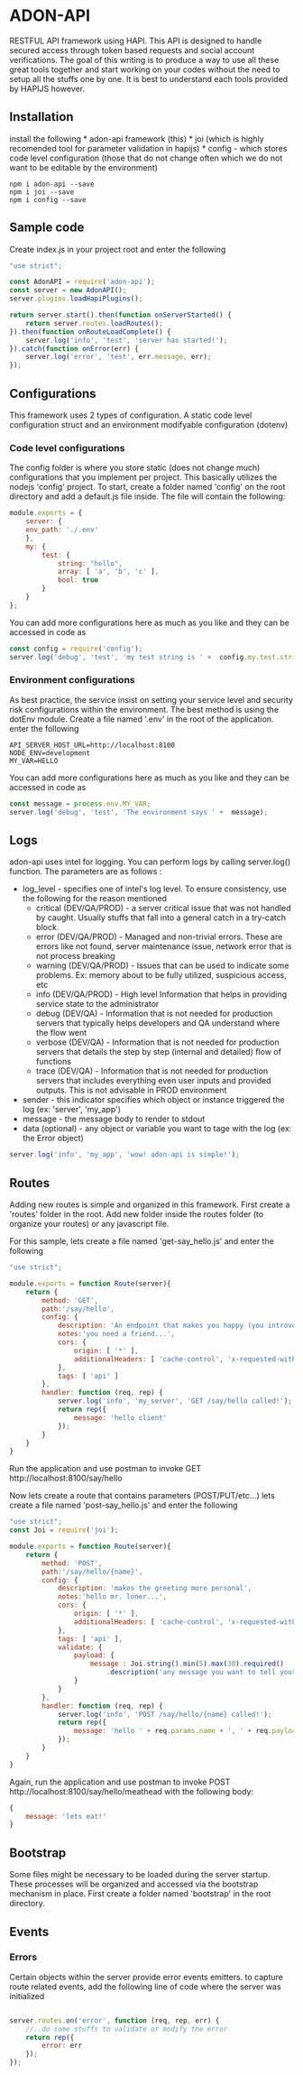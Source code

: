 # ADON-API
RESTFUL API framework using HAPI. This API is designed to handle secured access through token based requests and social account verifications. The goal of this writing is to produce a way to use all these great tools together and start working on your codes without the need to setup all the stuffs one by one. It is best to understand each tools provided by HAPIJS however.

## Installation
install the following
    * adon-api framework (this) 
    * joi (which is highly recomended tool for parameter validation in hapijs)
    * config - which stores code level configuration (those that do not change often which we do not want to be editable by the environment)
```npm
npm i adon-api --save
npm i joi --save
npm i config --save
```

## Sample code
Create index.js in your project root and enter the following
```javascript 1.6
"use strict";

const AdonAPI = require('adon-api');
const server = new AdonAPI();
server.plugins.loadHapiPlugins();

return server.start().then(function onServerStarted() {
    return server.routes.loadRoutes();
}).then(function onRouteLoadComplete() {
    server.log('info', 'test', 'server has started!');
}).catch(function onError(err) {
    server.log('error', 'test', err.message, err);
});
```

## Configurations
This framework uses 2 types of configuration. A static code level configuration struct and an environment modifyable configuration (dotenv)

### Code level configurations
The config folder is where you store static (does not change much) configurations that you implement per project. This basically utilizes the nodejs 'config' project. To start, create a folder named 'config' on the root directory and add a default.js file inside. The file will contain the following:
```javascript 1.6
module.exports = {
    server: {
    env_path: './.env'
    },
    my: {
        test: {
            string: "hello",
            array: [ 'a', 'b', 'c' ],
            bool: true
        }
    }
};
```
You can add more configurations here as much as you like and they can be accessed in code as
```javascript 1.6
const config = require('config');
server.log('debug', 'test', 'my test string is ' +  config.my.test.string);
```

### Environment configurations
As best practice, the service insist on setting your service level and security risk configurations within the environment. The best method is using the dotEnv module. 
Create a file named '.env' in the root of the application. enter the following
```text
API_SERVER_HOST_URL=http://localhost:8100
NODE_ENV=development
MY_VAR=HELLO
```
You can add more configurations here as much as you like and they can be accessed in code as
```javascript 1.6
const message = process.env.MY_VAR;
server.log('debug', 'test', 'The environment says ' +  message);
```

## Logs
adon-api uses intel for logging. You can perform logs by calling server.log() function. The parameters are as follows :
* log_level - specifies one of intel's log level. To ensure consistency, use the following for the reason mentioned
    * critical (DEV/QA/PROD) - a server critical issue that was not handled by caught. Usually stuffs that fall into a general catch in a try-catch block.
    * error (DEV/QA/PROD) - Managed and non-trivial errors. These are errors like not found, server maintenance issue, network error that is not process breaking 
    * warning (DEV/QA/PROD) - Issues that can be used to indicate some problems. Ex: memory about to be fully utilized, suspicious access, etc
    * info (DEV/QA/PROD) - High level Information that helps in providing service state to the administrator
    * debug (DEV/QA) - Information that is not needed for production servers that typically helps developers and QA understand where the flow went
    * verbose (DEV/QA) - Information that is not needed for production servers that details the step by step (internal and detailed) flow of functions
    * trace (DEV/QA) - Information that is not needed for production servers that includes everything even user inputs and provided outputs. This is not advisable in PROD environment 
* sender - this indicator specifies which object or instance triggered the log (ex: 'server', 'my_app')
* message - the message body to render to stdout
* data (optional) - any object or variable you want to tage with the log (ex: the Error object)
```javascript
server.log('info', 'my_app', 'wow! adon-api is simple!');
```

## Routes
Adding new routes is simple and organized in this framework. First create a 'routes' folder in the root.
Add new folder inside the routes folder (to organize your routes) or any javascript file.

For this sample, lets create a file named 'get-say_hello.js' and enter the following
```javascript 1.6
"use strict";

module.exports = function Route(server){
    return {
        method: 'GET',
        path:'/say/hello',
        config: {
            description: 'An endpoint that makes you happy (you introvert!)',
            notes:'you need a friend...',
            cors: {
                origin: [ '*' ],
                additionalHeaders: [ 'cache-control', 'x-requested-with' ]
            },
            tags: [ 'api' ]
        },
        handler: function (req, rep) {
            server.log('info', 'my_server', 'GET /say/hello called!');
            return rep({
                message: 'hello client'
            });
        }
    }
}
```

Run the application and use postman to invoke GET http://localhost:8100/say/hello  

Now lets create a route that contains parameters (POST/PUT/etc...)
lets create a file named 'post-say_hello.js' and enter the following

```javascript 1.6
"use strict";
const Joi = require('joi');

module.exports = function Route(server){
    return {
        method: 'POST',
        path:'/say/hello/{name}',
        config: {
            description: 'makes the greeting more personal',
            notes:'hello mr. loner...',
            cors: {
                origin: [ '*' ],
                additionalHeaders: [ 'cache-control', 'x-requested-with' ]
            },
            tags: [ 'api' ],
            validate: {
                payload: {
                    message : Joi.string().min(5).max(30).required()
                        .description('any message you want to tell yourself?')
                }
            }
        },
        handler: function (req, rep) {
            server.log('info', 'POST /say/hello/{name} called!');
            return rep({
                message: 'hello ' + req.params.name + ', ' + req.payload.message 
            });
        }
    }
}
```

Again, run the application and use postman to invoke POST http://localhost:8100/say/hello/meathead with the following body:
```javascript 1.6
{
    message: 'lets eat!'
}
```

## Bootstrap
Some files might be necessary to be loaded during the server startup. These processes will be organized and accessed via the bootstrap mechanism in place. First create a folder named 'bootstrap' in the root directory.

## Events

### Errors
Certain objects within the server provide error events emitters. to capture route related events, add the following line of code where the server was initialized
```javascript 1.6

server.routes.on('error', function (req, rep, err) {
    //..do some stuffs to validate or modify the error
    return rep({
        error: err
    });
});
```